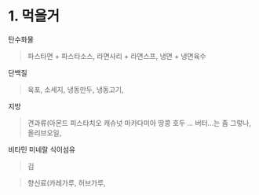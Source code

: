# 1. 먹을거
탄수화물

>파스타면 + 파스타소스, 라면사리 + 라면스프, 냉면 + 냉면육수

단백질

>육포, 소세지, 냉동만두, 냉동고기, 

지방

>견과류(아몬드 피스타치오 캐슈넛 마카다미아 땅콩 호두 ...
>버터...는 좀 그렇나, 올리브오일, 

비타민 미네랄 식이섬유

>김

>향신료(카레가루, 허브가루, 
